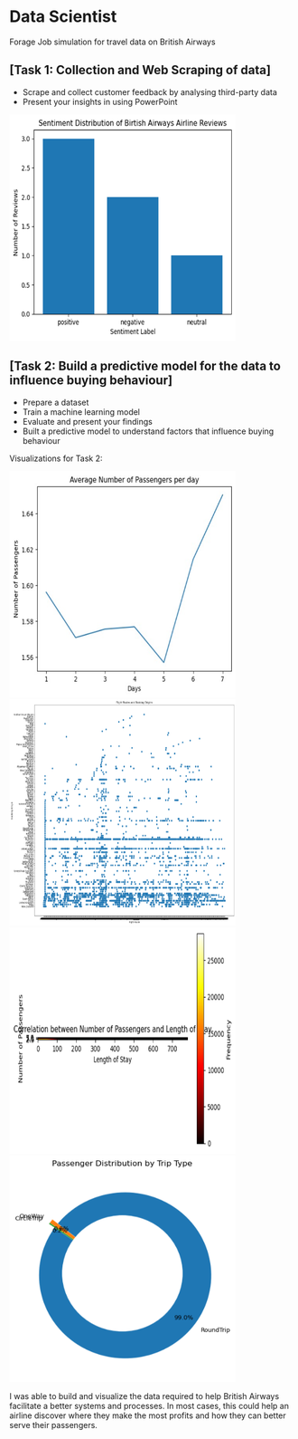 # Data Scientist
Forage Job simulation for travel data on British Airways

## [Task 1: Collection and Web Scraping of data]
* Scrape and collect customer feedback by analysing third-party data
* Present your insights in using PowerPoint

<img src="https://github.com/begindeveloper/British_Airways_DataScience/blob/main/British%20Airways%20Project/images/task1.png" width="400" height="400">

## [Task 2: Build a predictive model for the data to influence buying behaviour]
* Prepare a dataset
* Train a machine learning model
* Evaluate and present your findings
* Built a predictive model to understand factors that influence buying behaviour

Visualizations for Task 2:

<img src="https://github.com/begindeveloper/British_Airways_DataScience/blob/main/British%20Airways%20Project/images/average.jpg" alt="Average Number of Passengers" width="400" height="400">


<img src="https://github.com/begindeveloper/British_Airways_DataScience/blob/main/British%20Airways%20Project/images/flight.png" alt="flight routes and booking origin" width="400" height="400">


<img src="https://github.com/begindeveloper/British_Airways_DataScience/blob/main/British%20Airways%20Project/images/heatmap.png" alt="HeatMap" width="400" height="400">


<img src="https://github.com/begindeveloper/British_Airways_DataScience/blob/main/British%20Airways%20Project/images/passenger.png" alt="Passenger Distribution" width="400" height="400">

I was able to build and visualize the data required to help British Airways facilitate a better systems and processes. In most cases, this could help an airline discover where they make the most profits and how they can better serve their passengers.
